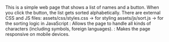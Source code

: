 This is a simple web page that shows a list of names and a button. When you click the button, the list gets sorted alphabetically.
There are external CSS and JS files:
assets/css/styles.css → for styling
assets/js/sort.js → for the sorting logic in JavaScript
<meta charset="UTF-8">: Allows the page to handle all kinds of characters (including symbols, foreign languages).
<meta name="viewport">: Makes the page responsive on mobile devices.
<title>: Sets the name you see in the browser tab.
<link rel="stylesheet">: Connects the external CSS file for styling.
  
FOR SORTING:
  
When we click “Sort Alphabetically.”
The sortList() function runs (from sort.js).
It takes the list of names and sorts them from A to Z.
The page updates to show the names in order.

FOR FAQ:

When we click on a question (the <summary>), it expands and shows the answer.
Click again, and it hides.

FOR INDEX:

You fill in your name, email, and message.
Click Submit.
JavaScript in form.js will shown an alert message form submitted sucessfully with time taken to submit.
